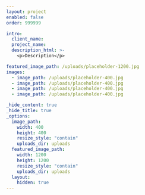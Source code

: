 ```yaml
---
layout: project
enabled: false
order: 999999

intro:
  client_name: 
  project_name: 
  description_html: >-
    <p>Description</p>

featured_image_path: /uploads/placeholder-1200.jpg
images:
  - image_path: /uploads/placeholder-400.jpg
  - image_path: /uploads/placeholder-400.jpg
  - image_path: /uploads/placeholder-400.jpg
  - image_path: /uploads/placeholder-400.jpg

_hide_content: true
_hide_title: true
_options:
  image_path:
    width: 400
    height: 400
    resize_style: "contain"
    uploads_dir: uploads
  featured_image_path:
    width: 1200
    height: 1200
    resize_style: "contain"
    uploads_dir: uploads
  layout:
    hidden: true
---
```

